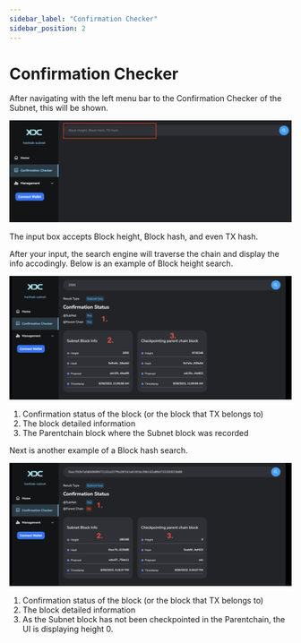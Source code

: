 ```yaml
---
sidebar_label: "Confirmation Checker"
sidebar_position: 2
---
```


# Confirmation Checker

After navigating with the left menu bar to the Confirmation Checker of the Subnet, this will be shown.

![Confirmation Checker 1](./img/confirm_1.png)

The input box accepts Block height, Block hash, and even TX hash. 

After your input, the search engine will traverse the chain and display the info accodingly. Below is an example of Block height search.

![Confirmation Checker 2](./img/confirm_2.png)

1. Confirmation status of the block (or the block that TX belongs to)
2. The block detailed information 
3. The Parentchain block where the Subnet block was recorded


Next is another example of a Block hash search.

![Confirmation Checker 3](./img/confirm_3.png)

1. Confirmation status of the block (or the block that TX belongs to)
2. The block detailed information 
3. As the Subnet block has not been checkpointed in the Parentchain, the UI is displaying height 0.